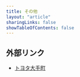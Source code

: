 ```yaml
---
title: その他
layout: "article"
sharingLinks: false
showTableOfContents: false
---
```


## 外部リンク
- [トヨタ大手町](https://www.toyota-tokyo.tech/members/kotanakamura.html)


<!-- ## ブログ記事
- [CyberCScopeが株式会社プレイド DEIM2025参加レポートにて紹介されました](https://tech.plaid.co.jp/deim_2025)
- [櫻井・松原研究室　インタビュー記事](https://www.dm.sanken.osaka-u.ac.jp/interview_kota/)
- [CubeScopeがSione Paluさんによって紹介されました](https://www.linkedin.com/posts/sione-palu-3803b0bb_python-multilinearalgebra-activity-7049203114280665088-K1i5?utm_source=share&utm_medium=member_desktop) -->